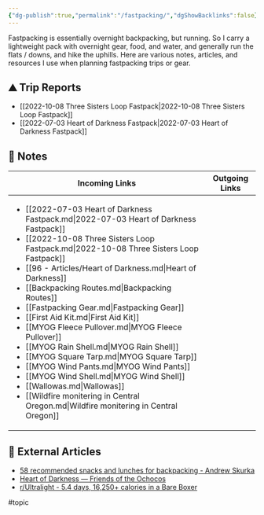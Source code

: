 ```yaml
---
{"dg-publish":true,"permalink":"/fastpacking/","dgShowBacklinks":false}
---
```



Fastpacking is essentially overnight backpacking, but running. So I carry a lightweight pack with overnight gear, food, and water, and generally run the flats / downs, and hike the uphills. Here are various notes, articles, and resources I use when planning fastpacking trips or gear.

## ⛰ Trip Reports

- [[2022-10-08 Three Sisters Loop Fastpack\|2022-10-08 Three Sisters Loop Fastpack]]
- [[2022-07-03 Heart of Darkness Fastpack\|2022-07-03 Heart of Darkness Fastpack]]


## 📔 Notes

| Incoming Links                                                                                                                                                                                                                                                                                                                                                                                                                                                                                                                                                                                                                                                                                                                                                                                                                   | Outgoing Links |
| -------------------------------------------------------------------------------------------------------------------------------------------------------------------------------------------------------------------------------------------------------------------------------------------------------------------------------------------------------------------------------------------------------------------------------------------------------------------------------------------------------------------------------------------------------------------------------------------------------------------------------------------------------------------------------------------------------------------------------------------------------------------------------------------------------------------------------- | -------------- |
| <ul><li>[[2022-07-03 Heart of Darkness Fastpack.md\\|2022-07-03 Heart of Darkness Fastpack]]</li><li>[[2022-10-08 Three Sisters Loop Fastpack.md\\|2022-10-08 Three Sisters Loop Fastpack]]</li><li>[[96 - Articles/Heart of Darkness.md\\|Heart of Darkness]]</li><li>[[Backpacking Routes.md\\|Backpacking Routes]]</li><li>[[Fastpacking Gear.md\\|Fastpacking Gear]]</li><li>[[First Aid Kit.md\\|First Aid Kit]]</li><li>[[MYOG Fleece Pullover.md\\|MYOG Fleece Pullover]]</li><li>[[MYOG Rain Shell.md\\|MYOG Rain Shell]]</li><li>[[MYOG Square Tarp.md\\|MYOG Square Tarp]]</li><li>[[MYOG Wind Pants.md\\|MYOG Wind Pants]]</li><li>[[MYOG Wind Shell.md\\|MYOG Wind Shell]]</li><li>[[Wallowas.md\\|Wallowas]]</li><li>[[Wildfire monitering in Central Oregon.md\\|Wildfire monitering in Central Oregon]]</li></ul> | <ul></ul>      |

## 📰 External Articles

- [58 recommended snacks and lunches for backpacking - Andrew Skurka](https://andrewskurka.com/58-recommended-snacks-and-lunches-for-backpacking/)
- [Heart of Darkness — Friends of the Ochocos](https://web.archive.org/web/20190811203916/http://www.friendsoftheochocos.org/heart-of-darkness)
- [r/Ultralight - 5.4 days, 16,250+ calories in a Bare Boxer](https://www.reddit.com/r/Ultralight/comments/uqkd2y/54_days_16250_calories_in_a_bare_boxer/)


#topic 